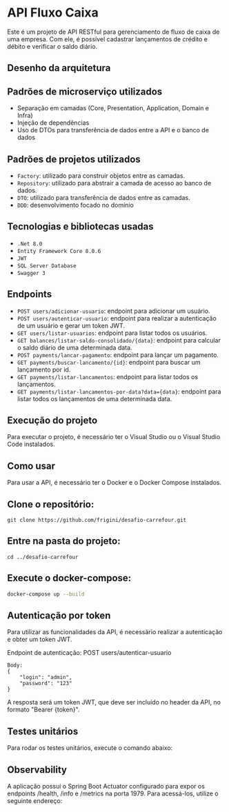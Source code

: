 # API Fluxo Caixa
Este é um projeto de API RESTful para gerenciamento de fluxo de caixa de uma empresa. Com ele, é possível cadastrar lançamentos de crédito e débito e verificar o saldo diário.

## Desenho da arquitetura


## Padrões de microserviço utilizados
* Separação em camadas (Core, Presentation, Application, Domain e Infra)
* Injeção de dependências
* Uso de DTOs para transferência de dados entre a API e o banco de dados

## Padrões de projetos utilizados
- `Factory`: utilizado para construir objetos entre as camadas.
- `Repository`: utilizado para abstrair a camada de acesso ao banco de dados.
- `DTO`: utilizado para transferência de dados entre as camadas.
- `DDD`: desenvolvimento focado no domínio

## Tecnologias e bibliotecas usadas
- ``.Net 8.0``
- ``Entity Framework Core 8.0.6``
- ``JWT``
- ``SQL Server Database``
- ``Swagger 3``

## Endpoints
- `POST users/adicionar-usuario`: endpoint para adicionar um usuário.
- `POST users/autenticar-usuario`: endpoint para realizar a autenticação de um usuário e gerar um token JWT.
- `GET users/listar-usuarios`: endpoint para listar todos os usuários.
- `GET balances/listar-saldo-consolidado/{data}`: endpoint para calcular o saldo diário de uma determinada data.
- `POST payments/lancar-pagamento`: endpoint para lançar um pagamento.
- `GET payments/buscar-lancamento/{id}`: endpoint para buscar um lançamento por id.
- `GET payments/listar-lancamentos`: endpoint para listar todos os lançamentos.
- `GET payments/listar-lancamentos-por-data?data={data}`: endpoint para listar todos os lançamentos de uma determinada data.

## Execução do projeto
Para executar o projeto, é necessário ter o Visual Studio ou o Visual Studio Code instalados.

## Como usar
Para usar a API, é necessário ter o Docker e o Docker Compose instalados.
## Clone o repositório:

```
git clone https://github.com/frigini/desafio-carrefour.git
```
## Entre na pasta do projeto:
```
cd ../desafio-carrefour
```

## Execute o docker-compose:
```bash
docker-compose up --build
```

## Autenticação por token
Para utilizar as funcionalidades da API, é necessário realizar a autenticação e obter um token JWT.

Endpoint de autenticação:
POST users/autenticar-usuario
```
Body:
{
    "login": "admin",
    "password": "123"
}
```

A resposta será um token JWT, que deve ser incluído no header da API, no formato "Bearer {token}".
## Testes unitários
Para rodar os testes unitários, execute o comando abaixo:



## Observability
A aplicação possui o Spring Boot Actuator configurado para expor os endpoints /health, /info e /metrics na porta 1979. 
Para acessá-los, utilize o seguinte endereço: 
